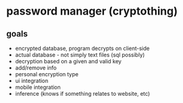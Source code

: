 
# password manager (cryptothing)

## goals

- encrypted database, program decrypts on client-side
- actual database - not simply text files (sql possibly)
- decryption based on a given and valid key
- add/remove info
- personal encryption type
- ui integration
- mobile integration
- inference (knows if something relates to website, etc)